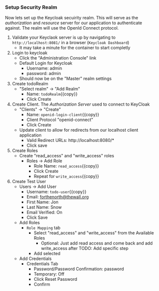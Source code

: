 ### Setup Security Realm

Now lets set up the Keycloak secuirity realm. This will serve as the *authorization* and *resource* server for our application to authenticate against. The realm will use the OpenId Connect protocol.

1. Validate your Keyclaok server is up by navigating to `http://localhost:8081/` in a browser (`Keycloak Dashboard`)
    - It may take a minute for the container to start completly
2.  Login to keycloak
    - Click the "Administration Console" link
    - Default Login for Keycloak
      - Username: admin
      - password: admin 
    - Should now be on the "Master" realm settings
3. Create todoRealm
    - "Select realm" -> "Add Realm"
      - Name: `todoRealm`{{copy}}
      - Click Create
4. Create Client. The *Authorization Server* used to connect to KeyCloak
    - "Clients" -> "Create"
      - Name: `openid-login-client`{{copy}}
      - Client Protocol "openid-connect"
      - Click Create
    - Update client to allow for redirects from our localhost client application
      - Valid Redirect URLs: http://localhost:8080/*
      - Click save
5. Create Roles
    - Create "read_access" and "write_access" roles
      - Roles -> Add Role
        - Role Name: `read_access`{{copy}}
        - Click Create
        - Repeat for `write_access`{{copy}}
6. Create Test User
    - Users -> Add User
      - Username: `todo-user`{{copy}}
      - Email: forthenorth@thewall.org
      - First Name: Jon
      - Last Name: Snow
      - Email Verified: On
      - Click Save
    - Add Roles
      - `Role Mapping` tab
        - Select "read_access" and "write_access" from the Available Roles
          - Optional: Just add read access and come back and add write_access after TODO: Add specific step
        - Add selected
    - Add Credentials
      - Credentials Tab
        - Password/Password Confirmation: password
        - Temporary: Off
        - Click Reset Password
        - Confirm
